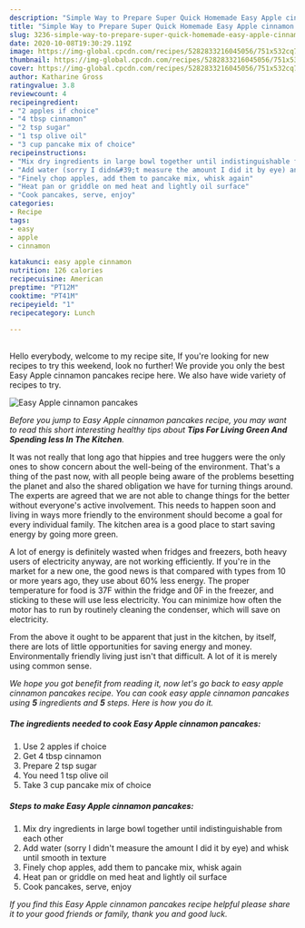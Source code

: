 ```yaml
---
description: "Simple Way to Prepare Super Quick Homemade Easy Apple cinnamon pancakes"
title: "Simple Way to Prepare Super Quick Homemade Easy Apple cinnamon pancakes"
slug: 3236-simple-way-to-prepare-super-quick-homemade-easy-apple-cinnamon-pancakes
date: 2020-10-08T19:30:29.119Z
image: https://img-global.cpcdn.com/recipes/5282833216045056/751x532cq70/easy-apple-cinnamon-pancakes-recipe-main-photo.jpg
thumbnail: https://img-global.cpcdn.com/recipes/5282833216045056/751x532cq70/easy-apple-cinnamon-pancakes-recipe-main-photo.jpg
cover: https://img-global.cpcdn.com/recipes/5282833216045056/751x532cq70/easy-apple-cinnamon-pancakes-recipe-main-photo.jpg
author: Katharine Gross
ratingvalue: 3.8
reviewcount: 4
recipeingredient:
- "2 apples if choice"
- "4 tbsp cinnamon"
- "2 tsp sugar"
- "1 tsp olive oil"
- "3 cup pancake mix of choice"
recipeinstructions:
- "Mix dry ingredients in large bowl together until indistinguishable from each other"
- "Add water (sorry I didn&#39;t measure the amount I did it by eye) and whisk until smooth in texture"
- "Finely chop apples, add them to pancake mix, whisk again"
- "Heat pan or griddle on med heat and lightly oil surface"
- "Cook pancakes, serve, enjoy"
categories:
- Recipe
tags:
- easy
- apple
- cinnamon

katakunci: easy apple cinnamon 
nutrition: 126 calories
recipecuisine: American
preptime: "PT12M"
cooktime: "PT41M"
recipeyield: "1"
recipecategory: Lunch

---
```

<br>
Hello everybody, welcome to my recipe site, If you're looking for new recipes to try this weekend, look no further! We provide you only the best Easy Apple cinnamon pancakes recipe here. We also have wide variety of recipes to try.
<br>


![Easy Apple cinnamon pancakes](https://img-global.cpcdn.com/recipes/5282833216045056/751x532cq70/easy-apple-cinnamon-pancakes-recipe-main-photo.jpg)

<i>Before you jump to Easy Apple cinnamon pancakes recipe, you may want to read this short interesting healthy tips about 
<strong>Tips For Living Green And Spending less In The Kitchen</strong>.</i>
</br>

It was not really that long ago that hippies and tree huggers were the only ones to show concern about the well-being of the environment. That's a thing of the past now, with all people being aware of the problems besetting the planet and also the shared obligation we have for turning things around. The experts are agreed that we are not able to change things for the better without everyone's active involvement. This needs to happen soon and living in ways more friendly to the environment should become a goal for every individual family. The kitchen area is a good place to start saving energy by going more green.

A lot of energy is definitely wasted when fridges and freezers, both heavy users of electricity anyway, are not working efficiently. If you're in the market for a new one, the good news is that compared with types from 10 or more years ago, they use about 60% less energy. The proper temperature for food is 37F within the fridge and 0F in the freezer, and sticking to these will use less electricity. You can minimize how often the motor has to run by routinely cleaning the condenser, which will save on electricity.

From the above it ought to be apparent that just in the kitchen, by itself, there are lots of little opportunities for saving energy and money. Environmentally friendly living just isn't that difficult. A lot of it is merely using common sense.


<i>We hope you got benefit from reading it, now let's go back to easy apple cinnamon pancakes recipe. You can cook easy apple cinnamon pancakes using <strong>5</strong> ingredients and <strong>5</strong> steps. Here is how you do it.
</i>

##### The ingredients needed to cook Easy Apple cinnamon pancakes:

1. Use 2 apples if choice
1. Get 4 tbsp cinnamon
1. Prepare 2 tsp sugar
1. You need 1 tsp olive oil
1. Take 3 cup pancake mix of choice


##### Steps to make Easy Apple cinnamon pancakes:

1. Mix dry ingredients in large bowl together until indistinguishable from each other
1. Add water (sorry I didn&#39;t measure the amount I did it by eye) and whisk until smooth in texture
1. Finely chop apples, add them to pancake mix, whisk again
1. Heat pan or griddle on med heat and lightly oil surface
1. Cook pancakes, serve, enjoy


<i>If you find this Easy Apple cinnamon pancakes recipe helpful please share it to your good friends or family, thank you and good luck.</i>
